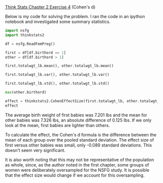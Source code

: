 [Think Stats Chapter 2 Exercise 4](http://greenteapress.com/thinkstats2/html/thinkstats2003.html#toc24) (Cohen's d)

Below is my code for solving the problem. I ran the code in an ipython notebook and investigated some summary statistics.

```python
import nsfg
import thinkstats2

df = nsfg.ReadFemPreg()

first = df[df.birthord == 1]
other = df[df.birthord > 1]

first.totalwgt_lb.mean(), other.totalwgt_lb.mean()

first.totalwgt_lb.var(), other.totalwgt_lb.var()

first.totalwgt_lb.std(), other.totalwgt_lb.std()

max(other.birthord)

effect = thinkstats2.CohenEffectSize(first.totalwgt_lb, other.totalwgt_lb
effect
```

The average birth weight of first babies was 7.201 lbs and the mean for other babies was 7.326 lbs, an absolute difference of 0.125 lbs. If we only look at the mean, first babies are lighter than others. 

To calculate the effect, the Cohen's d formula is the difference between the mean of each group over the pooled standard deviation. The effect size of first versus other babies was small, only -0.089 standard deviations. This doesn't seem very significant.

It is also worth noting that this may not be representative of the population as whole, since, as the author noted in the first chapter, some groups of women were deliberately oversampled for the NSFG study. It is possible that the effect size would change if we account for this oversampling.
